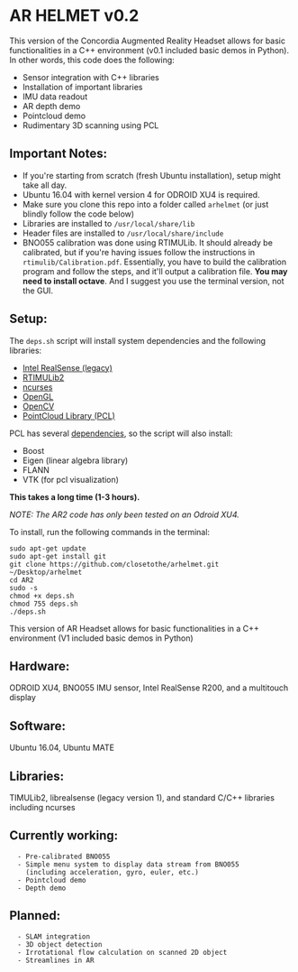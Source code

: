 # AR HELMET v0.2 #

This version of the Concordia Augmented Reality Headset allows for basic functionalities in a C++ environment (v0.1 included basic demos in Python). In other words, this code does the following:

* Sensor integration with C++ libraries
* Installation of important libraries
* IMU data readout
* AR depth demo
* Pointcloud demo
* Rudimentary 3D scanning using PCL

## Important Notes:

* If you're starting from scratch (fresh Ubuntu installation), setup might take all day.
* Ubuntu 16.04 with kernel version 4 for ODROID XU4 is required.
* Make sure you clone this repo into a folder called `arhelmet` (or just blindly follow the code below)
* Libraries are installed to `/usr/local/share/lib`
* Header files are installed to `/usr/local/share/include`
* BNO055 calibration was done using RTIMULib. It should already be calibrated, but if you're having issues follow the instructions in `rtimulib/Calibration.pdf`. Essentially, you have to build the calibration program and follow the steps, and it'll output a calibration file. **You may need to install octave**. And I suggest you use the terminal version, not the GUI.

## Setup:
The `deps.sh` script will install system dependencies and the following libraries: 

* [Intel RealSense (legacy)](https://github.com/IntelRealSense/librealsense/tree/v1.12.1)
* [RTIMULib2](https://github.com/RTIMULib/RTIMULib2)
* [ncurses](https://www.gnu.org/software/ncurses/)
* [OpenGL](https://www.opengl.org/)
* [OpenCV](https://opencv.org/)
* [PointCloud Library (PCL)](http://www.pointclouds.org)

PCL has several [dependencies](http://www.pointclouds.org/documentation/tutorials/compiling_pcl_posix.php#dependencies), so the script will also install:

* Boost
* Eigen (linear algebra library)
* FLANN
* VTK (for pcl visualization)

**This takes a long time (1-3 hours).**

*NOTE: The AR2 code has only been tested on an Odroid XU4.*

To install, run the following commands in the terminal:

```
sudo apt-get update
sudo apt-get install git
git clone https://github.com/closetothe/arhelmet.git ~/Desktop/arhelmet
cd AR2
sudo -s
chmod +x deps.sh
chmod 755 deps.sh
./deps.sh
```


This version of AR Headset allows for basic functionalities in a C++ environment
(V1 included basic demos in Python)

## Hardware:
ODROID XU4, BNO055 IMU sensor, Intel RealSense R200, and a multitouch display

## Software: 
Ubuntu 16.04, Ubuntu MATE

## Libraries: 
TIMULib2, librealsense (legacy version 1), and standard C/C++ libraries including ncurses   

## Currently working:
      - Pre-calibrated BNO055  
      - Simple menu system to display data stream from BNO055  
        (including acceleration, gyro, euler, etc.)  
      - Pointcloud demo
      - Depth demo


## Planned:  
      - SLAM integration
      - 3D object detection  
      - Irrotational flow calculation on scanned 2D object  
      - Streamlines in AR  
